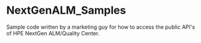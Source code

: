 # NextGenALM_Samples
Sample code written by a marketing guy for how to access the public API's of HPE NextGen ALM/Quality Center.
